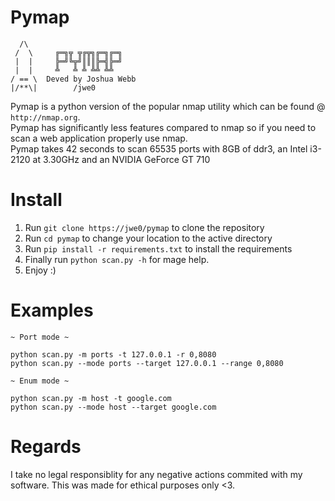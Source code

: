 # Pymap

```
  /\
 /  \     ╔═╗╦ ╦╔╦╗╔═╗╔═╗
 |  |     ╠═╝╚╦╝║║║╠═╣╠═╝
 |  |     ╩   ╩ ╩ ╩╩ ╩╩
/ == \  Deved by Joshua Webb
|/**\|        /jwe0
```

Pymap is a python version of the popular nmap utility which can be found @ `http://nmap.org`.\
Pymap has significantly less features compared to nmap so if you need to scan a web application properly use nmap.\
Pymap takes 42 seconds to scan 65535 ports with 8GB of ddr3, an Intel i3-2120 at 3.30GHz and an NVIDIA GeForce GT 710

# Install
1. Run `git clone https://jwe0/pymap` to clone the repository
2. Run `cd pymap` to change your location to the active directory
3. Run `pip install -r requirements.txt` to install the requirements
5. Finally run `python scan.py -h` for mage help.
5. Enjoy :)


# Examples
```shell
~ Port mode ~

python scan.py -m ports -t 127.0.0.1 -r 0,8080
python scan.py --mode ports --target 127.0.0.1 --range 0,8080

~ Enum mode ~

python scan.py -m host -t google.com
python scan.py --mode host --target google.com
```

# Regards
I take no legal responsiblity for any negative actions commited with my software. This was made for ethical purposes only <3.
